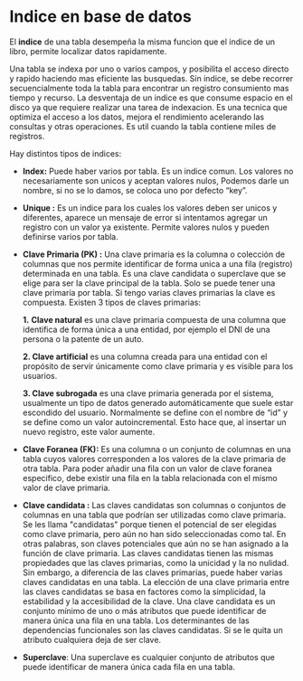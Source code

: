 # Indice en base de datos

El **indice** de una tabla desempeña la misma funcion que el indice de un libro, permite localizar datos rapidamente.

Una tabla se indexa por uno o varios campos, y posibilita el acceso directo y rapido haciendo mas eficiente las busquedas. Sin indice, se debe recorrer secuencialmente toda la tabla para encontrar un registro consumiento mas tiempo y recurso. La desventaja de un indice es que consume espacio en el disco ya que requiere realizar una tarea de indexacion. Es una tecnica que optimiza el acceso a los datos, mejora el rendimiento acelerando las consultas y otras operaciones. Es util cuando la tabla contiene miles de registros.

Hay distintos tipos de indices:

* **Index:** Puede haber varios por tabla. Es un indice comun. Los valores no necesariamente son unicos y aceptan valores nulos, Podemos darle un nombre, si no se lo damos, se coloca uno por defecto “key”.

* **Unique :** Es un indice para los cuales los valores deben ser unicos y diferentes, aparece un mensaje de error si intentamos agregar un registro con un valor ya existente. Permite valores nulos y pueden definirse varios por tabla.

* **Clave Primaria (PK) :** Una clave primaria es la columna o colección de columnas que nos permite identificar de forma unica a una fila (registro) determinada en una tabla. Es una clave candidata o superclave que se elige para ser la clave principal de la tabla. Solo se puede tener una clave primaria por tabla. Si tengo varias claves primarias la clave es compuesta. Existen 3 tipos de claves primarias:

	**1.** **Clave natural** es una clave primaria compuesta de una columna que identifica de forma única a una entidad, por ejemplo el DNI de una persona o la patente de un auto.

	**2. Clave artificial** es una columna creada para una entidad con el propósito de servir únicamente como clave primaria y es visible para los usuarios.

	**3. Clave subrogada** es una clave primaria generada por el sistema, usualmente un tipo de datos generado automáticamente que suele estar escondido del usuario. Normalmente se define con el nombre de “id” y se define como un valor autoincremental. Esto hace que, al insertar un nuevo registro, este valor aumente.

* **Clave Foranea (FK):** Es una columna o un conjunto de columnas en una tabla cuyos valores corresponden a los valores de la clave primaria de otra tabla. Para poder añadir una fila con un valor de clave foranea especifico, debe existir una fila en la tabla relacionada con el mismo valor de clave primaria.

* **Clave candidata :** Las claves candidatas son columnas o conjuntos de columnas en una tabla que podrían ser utilizadas como clave primaria. Se les llama "candidatas" porque tienen el potencial de ser elegidas como clave primaria, pero aún no han sido seleccionadas como tal. En otras palabras, son claves potenciales que aún no se han asignado a la función de clave primaria. Las claves candidatas tienen las mismas propiedades que las claves primarias, como la unicidad y la no nulidad. Sin embargo, a diferencia de las claves primarias, puede haber varias claves candidatas en una tabla. La elección de una clave primaria entre las claves candidatas se basa en factores como la simplicidad, la estabilidad y la accesibilidad de la clave. Una clave candidata es un conjunto mínimo de uno o más atributos que puede identificar de manera única una fila en una tabla. Los determinantes de las dependencias funcionales son las claves candidatas. Si se le quita un atributo cualquiera deja de ser clave.

* **Superclave**: Una superclave es cualquier conjunto de atributos que puede identificar de manera única cada fila en una tabla.
